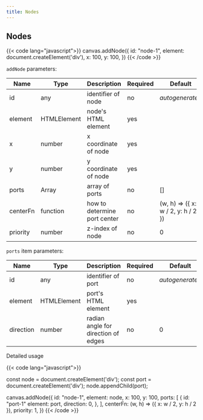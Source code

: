 ```yaml
---
title: Nodes
---
```


## Nodes

{{< code lang="javascript">}}
canvas.addNode({
  id: "node-1",
  element: document.createElement('div'),
  x: 100,
  y: 100,
})
{{< /code >}}

`addNode` parameters:

| Name     | Type        |  Description                 | Required | Default                            |
|----------|-------------|------------------------------|----------|------------------------------------|
| id       | any         | identifier of node           | no       | _autogenerated_                    |
| element  | HTMLElement | node's HTML element          | yes      |                                    |
| x        | number      | x coordinate of node         | yes      |                                    |
| y        | number      | y coordinate of node         | yes      |                                    |
| ports    | Array       | array of ports               | no       | []                                 |
| centerFn | function    | how to determine port center | no       | (w, h) => ({ x: w / 2, y: h / 2 }) |
| priority | number      | z-index of node              | no       | 0                                  |


`ports` item parameters:

| Name      | Type        |  Description                        | Required | Default                            |
|-----------|-------------|-------------------------------------|----------|------------------------------------|
| id        | any         | identifier of port                  | no       | _autogenerated_                    |
| element   | HTMLElement | port's HTML element                 | yes      |                                    |
| direction | number      | radian angle for direction of edges | no       | 0                                  |

Detailed usage

{{< code lang="javascript">}}

const node = document.createElement('div');
const port = document.createElement('div');
node.appendChild(port);

canvas.addNode({
  id: "node-1",
  element: node,
  x: 100,
  y: 100,
  ports: [
    {
      id: "port-1"
      element: port,
      direction: 0,
    },
  ],
  centerFn: (w, h) => ({ x: w / 2, y: h / 2 }),
  priority: 1,
})
{{< /code >}}

